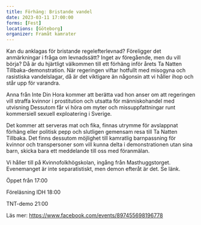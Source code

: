 ```yaml
---
title: Förhäng: Bristande vandel
date: 2023-03-11 17:00:00
forms: [Fest]
locations: [Göteborg]
organizer: Framåt kamrater
---
```

Kan du anklagas för bristande regelefterlevnad? Föreligger det anmärkningar i fråga om levnadssätt? Inget av föregående, men du vill börja? Då är du hjärtligt välkommen till ett förhäng inför årets Ta Natten Tillbaka-demonstration. När regeringen viftar hotfullt med misogyna och rasistiska vandelslagar, då är det viktigare än någonsin att vi håller ihop och står upp för varandra.

Anna från Inte Din Hora kommer att berätta vad hon anser om att regeringen vill straffa kvinnor i prostitution och utsatta för människohandel med utvisning Dessutom får vi höra om myter och missuppfattningar runt kommersiell sexuell exploatering i Sverige.

Det kommer att serveras mat och fika, finnas utrymme för avslappnat förhäng eller politisk pepp och slutligen gemensam resa till Ta Natten Tillbaka. Det finns dessutom möjlighet till kamratlig barnpassning för kvinnor och transpersoner som vill kunna delta i demonstrationen utan sina barn, skicka bara ett meddelande till oss med föranmälan.

Vi håller till på Kvinnofolkhögskolan, ingång från Masthuggstorget. Evenemanget är inte separatistiskt, men demon efteråt är det. Se länk.

Öppet från 17:00

Föreläsning IDH 18:00

TNT-demo 21:00

Läs mer: https://www.facebook.com/events/897455698196778